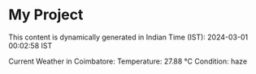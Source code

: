 # My Project

This content is dynamically generated in Indian Time (IST): 2024-03-01 00:02:58 IST


Current Weather in Coimbatore:
Temperature: 27.88 °C
Condition: haze
